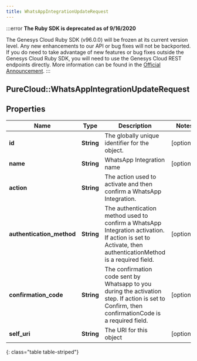 ```yaml
---
title: WhatsAppIntegrationUpdateRequest
---
```


:::error
**The Ruby SDK is deprecated as of 9/16/2020**

The Genesys Cloud Ruby SDK (v96.0.0) will be frozen at its current version level. Any new enhancements to our API or bug fixes will not be backported. If you do need to take advantage of new features or bug fixes outside the Genesys Cloud Ruby SDK, you will need to use the Genesys Cloud REST endpoints directly. More information can be found in the [Official Announcement](https://developer.mypurecloud.com/forum/t/announcement-genesys-cloud-ruby-sdk-end-of-life/8850).
:::


## PureCloud::WhatsAppIntegrationUpdateRequest

## Properties

|Name | Type | Description | Notes|
|------------ | ------------- | ------------- | -------------|
| **id** | **String** | The globally unique identifier for the object. | [optional] |
| **name** | **String** | WhatsApp Integration name | [optional] |
| **action** | **String** | The action used to activate and then confirm a WhatsApp Integration. | |
| **authentication_method** | **String** | The authentication method used to confirm a WhatsApp Integration activation. If action is set to Activate, then authenticationMethod is a required field.  | [optional] |
| **confirmation_code** | **String** | The confirmation code sent by Whatsapp to you during the activation step. If action is set to Confirm, then confirmationCode is a required field. | [optional] |
| **self_uri** | **String** | The URI for this object | [optional] |
{: class="table table-striped"}


